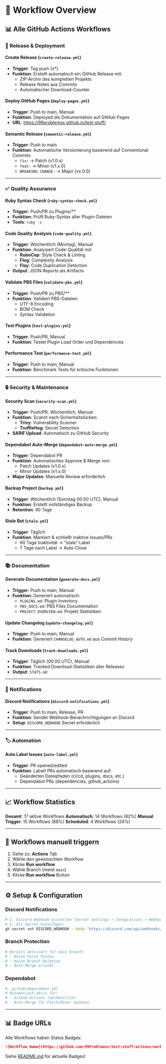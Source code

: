 # 🎯 Workflow Overview

## 📊 Alle GitHub Actions Workflows

### 🚀 Release & Deployment

#### Create Release (`create-release.yml`)
- **Trigger**: Tag push (v*)
- **Funktion**: Erstellt automatisch ein GitHub Release mit:
  - ZIP-Archiv des kompletten Projekts
  - Release Notes aus Commits
  - Automatischer Download-Counter

#### Deploy GitHub Pages (`deploy-pages.yml`)
- **Trigger**: Push to main, Manual
- **Funktion**: Deployed die Dokumentation auf GitHub Pages
- **URL**: https://99problemsx.github.io/test-stuff/

#### Semantic Release (`semantic-release.yml`)
- **Trigger**: Push to main
- **Funktion**: Automatische Versionierung basierend auf Conventional Commits
  - `fix:` → Patch (v1.0.x)
  - `feat:` → Minor (v1.x.0)
  - `BREAKING CHANGE:` → Major (vx.0.0)

---

### ✅ Quality Assurance

#### Ruby Syntax Check (`ruby-syntax-check.yml`)
- **Trigger**: Push/PR zu Plugins/**
- **Funktion**: Prüft Ruby-Syntax aller Plugin-Dateien
- **Tools**: `ruby -c`

#### Code Quality Analysis (`code-quality.yml`)
- **Trigger**: Wöchentlich (Montag), Manual
- **Funktion**: Analysiert Code-Qualität mit:
  - **RuboCop**: Style Check & Linting
  - **Flog**: Complexity Analysis
  - **Flay**: Code Duplication Detection
- **Output**: JSON Reports als Artifacts

#### Validate PBS Files (`validate-pbs.yml`)
- **Trigger**: Push/PR zu PBS/**
- **Funktion**: Validiert PBS-Dateien:
  - UTF-8 Encoding
  - BOM Check
  - Syntax Validation

#### Test Plugins (`test-plugins.yml`)
- **Trigger**: Push/PR, Manual
- **Funktion**: Testet Plugin Load Order und Dependencies

#### Performance Test (`performance-test.yml`)
- **Trigger**: Push to main, Manual
- **Funktion**: Benchmark Tests für kritische Funktionen

---

### 🔒 Security & Maintenance

#### Security Scan (`security-scan.yml`)
- **Trigger**: Push/PR, Wöchentlich, Manual
- **Funktion**: Scannt nach Sicherheitslücken:
  - **Trivy**: Vulnerability Scanner
  - **TruffleHog**: Secret Detection
- **SARIF Upload**: Automatisch zu GitHub Security

#### Dependabot Auto-Merge (`dependabot-auto-merge.yml`)
- **Trigger**: Dependabot PR
- **Funktion**: Automatisches Approve & Merge von:
  - Patch Updates (v1.0.x)
  - Minor Updates (v1.x.0)
- **Major Updates**: Manuelle Review erforderlich

#### Backup Project (`backup.yml`)
- **Trigger**: Wöchentlich (Sonntag 00:00 UTC), Manual
- **Funktion**: Erstellt vollständiges Backup
- **Retention**: 90 Tage

#### Stale Bot (`stale.yml`)
- **Trigger**: Täglich
- **Funktion**: Markiert & schließt inaktive Issues/PRs
  - 60 Tage Inaktivität → "stale" Label
  - 7 Tage nach Label → Auto-Close

---

### 📚 Documentation

#### Generate Documentation (`generate-docs.yml`)
- **Trigger**: Push to main, Manual
- **Funktion**: Generiert automatisch:
  - `PLUGINS.md`: Plugin Inventory
  - `PBS_DOCS.md`: PBS Files Documentation
  - `PROJECT_OVERVIEW.md`: Projekt Statistiken

#### Update Changelog (`update-changelog.yml`)
- **Trigger**: Push to main, Manual
- **Funktion**: Generiert `CHANGELOG_AUTO.md` aus Commit History

#### Track Downloads (`track-downloads.yml`)
- **Trigger**: Täglich (00:00 UTC), Manual
- **Funktion**: Tracked Download-Statistiken aller Releases
- **Output**: `STATS.md`

---

### 🔔 Notifications

#### Discord Notifications (`discord-notifications.yml`)
- **Trigger**: Push to main, Release, PR
- **Funktion**: Sendet Webhook-Benachrichtigungen an Discord
- **Setup**: `DISCORD_WEBHOOK` Secret erforderlich

---

### 🏷️ Automation

#### Auto Label Issues (`auto-label.yml`)
- **Trigger**: PR opened/edited
- **Funktion**: Labelt PRs automatisch basierend auf:
  - Geänderten Dateipfaden (ci/cd, plugins, docs, etc.)
  - Dependabot PRs (dependencies, github_actions)

---

## 📈 Workflow Statistics

**Gesamt**: 17 aktive Workflows
**Automatisch**: 14 Workflows (82%)
**Manual Trigger**: 15 Workflows (88%)
**Scheduled**: 4 Workflows (24%)

---

## 🔧 Workflows manuell triggern

1. Gehe zu: **Actions** Tab
2. Wähle den gewünschten Workflow
3. Klicke **Run workflow**
4. Wähle Branch (meist `main`)
5. Klicke **Run workflow** Button

---

## ⚙️ Setup & Configuration

### Discord Notifications
```bash
# 1. Discord Webhook erstellen (Server Settings → Integrations → Webhooks)
# 2. Als Secret hinzufügen:
gh secret set DISCORD_WEBHOOK --body "https://discord.com/api/webhooks/..."
```

### Branch Protection
```bash
# Bereits aktiviert für main branch:
# - Keine Force Pushes
# - Keine Branch Deletion
# - Auto-Merge erlaubt
```

### Dependabot
```yaml
# .github/dependabot.yml
# Automatisch aktiv für:
# - GitHub Actions (wöchentlich)
# - Auto-Merge für Patch/Minor Updates
```

---

## 📊 Badge URLs

Alle Workflows haben Status Badges:

```markdown
![Workflow Name](https://github.com/99Problemsx/test-stuff/actions/workflows/WORKFLOW_FILE.yml/badge.svg)
```

Siehe [README.md](../README.md) für aktuelle Badges!
